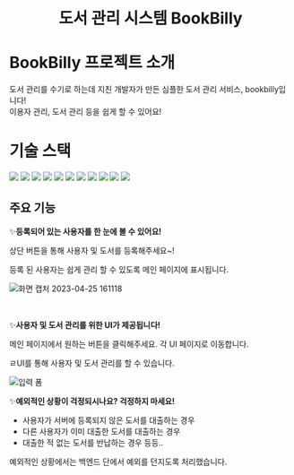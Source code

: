 <div align="center">
<h1> 도서 관리 시스템 BookBilly </h1>
</div>


# BookBilly 프로젝트 소개

도서 관리를 수기로 하는데 지친 개발자가 만든 심플한 도서 관리 서비스, bookbilly입니다!  
이용자 관리, 도서 관리 등을 쉽게 할 수 있어요!

# 기술 스택

<img src="https://img.shields.io/badge/java-007396?style=for-the-badge&logo=java&logoColor=white">
<img src="https://img.shields.io/badge/spring boot-6DB33F?style=for-the-badge&logo=springboot&logoColor=white">
<img src="https://img.shields.io/badge/spring data jpa-6DB33F?style=for-the-badge&logo=spring&logoColor=white">
<img src="https://img.shields.io/badge/MySQL-4479A1?style=for-the-badge&logo=mysql&logoColor=white">
<img src="https://img.shields.io/badge/H2-0078D4?style=for-the-badge&logo=wikidata&logoColor=white">
<img src="https://img.shields.io/badge/aws-232F3E?style=for-the-badge&logo=amazon aws&logoColor=white">
<img src="https://img.shields.io/badge/aws-FF9900?style=for-the-badge&logo=amazon ec2&logoColor=white">
<img src="https://img.shields.io/badge/html-E34F26?style=for-the-badge&logo=html5&logoColor=white">
<img src="https://img.shields.io/badge/css-1572B6?style=for-the-badge&logo=css3&logoColor=white">
<img src="https://img.shields.io/badge/jquery-0769AD?style=for-the-badge&logo=jquery&logoColor=white">
<img src="https://img.shields.io/badge/mustache-FF7800?style=for-the-badge&logo=mustache&logoColor=white">



## 주요 기능
 
✨**등록되어 있는 사용자를 한 눈에 볼 수 있어요!**

상단 버튼을 통해 사용자 및 도서를 등록해주세요~!

등록 된 사용자는 쉽게 관리 할 수 있도록 메인 페이지에 표시됩니다.

![화면 캡처 2023-04-25 161118](https://user-images.githubusercontent.com/76809524/234202895-5372c9b5-fb50-4470-b765-34221d0501f0.png)

<br>

✨**사용자 및 도서 관리를 위한 UI가 제공됩니다!**

메인 페이지에서 원하는 버튼을 클릭해주세요. 각 UI 페이지로 이동합니다.

ㄹUI를 통해 사용자 및 도서 관리를 할 수 있습니다.


![입력 폼](https://user-images.githubusercontent.com/76809524/234202900-fe0a55f0-a628-4432-9ffa-03626754eec0.png)




✨**예외적인 상황이 걱정되시나요? 걱정하지 마세요!**
- 사용자가 서버에 등록되지 않은 도서를 대출하는 경우
- 다른 사용자가 이미 대출한 도서를 대출하는 경우 
- 대출한 적 없는 도서를 반납하는 경우 등등..

예외적인 상황에서는 백엔드 단에서 예외를 던지도록 처리했습니다.






